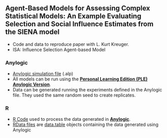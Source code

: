 ## Agent-Based Models for Assessing Complex Statistical Models: An Example Evaluating Selection and Social Influence Estimates from the SIENA model

- Code and data to reproduce paper with L. Kurt  Kreuger.
- ISA: Influence Selection Agent-based Model

### Anylogic

 - [Anylogic simulation file](https://github.com/sdaza/siena-paper/tree/master/Anylogic) (.alp)
 - All models can be run using the [**Personal Learning Edition (PLE) Anylogic Version**](https://www.anylogic.com/downloads/).
 - Data can be generated running the experiments defined in the Anylogic file. They used the same random seed to create replicates.

### R

 - [R Code](https://github.com/sdaza/siena-paper/tree/master/R) used to process the data generated in [**Anylogic**](https://www.anylogic.com/downloads/).
 - [RData files](https://github.com/sdaza/siena-paper/tree/master/data) are [data.table](https://github.com/Rdatatable/data.table/wiki) objects containing the data generated using Anylogic
